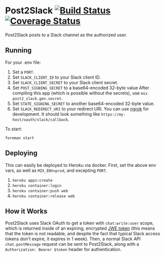 # Post2Slack [![Build Status](https://travis-ci.com/jclem/post2slack.svg?branch=master)](https://travis-ci.com/jclem/post2slack) [![Coverage Status](https://coveralls.io/repos/github/jclem/post2slack/badge.svg?branch=master)](https://coveralls.io/github/jclem/post2slack?branch=master)

Post2Slack posts to a Slack channel as the authorized user.

## Running

For your .env file:

1. Set a `PORT`.
2. Set `SLACK_CLIENT_ID` to your Slack client ID.
3. Set `SLACK_CLIENT_SECRET` to your Slack client secret.
4. Set `POST_SIGNING_SECRET` to a base64-encoded 32-byte value After compiling this app (which is possible without the secrets), use `mix post2_slack.gen.secret`.
5. Set `STATE_SIGNING_SECRET` to another base64-encoded 32-byte value.
6. Set `SLACK_REDIRECT_URI` to your redirect URI. You can use [ngrok][ngrok] for development. It should look something like `https://my-host/oauth/slack/callback`.

To start:

`foreman start`

## Deploying

This can easily be deployed to Heroku via docker. First, set the above env vars, as well as `MIX_ENV=prod`, and excepting `PORT`.

1. `heroku apps:create`
2. `heroku container:login`
3. `heroku container:push web`
4. `heroku container:release web`

## How it Works

Post2Slack uses Slack OAuth to get a token with `chat:write:user` scope, which is returned inside of an expiring, encrypted [JWE token][jwe] (this means that the token is not readable, and despite the fact that typical Slack access tokens don't expire, it expires in 1 week). Then, a normal Slack API `chat.postMessage` request can be sent to Post2Slack, along with a `Authorization: Bearer $token` header for authentication.

[jwe]: https://tools.ietf.org/html/rfc7516
[ngrok]: https://ngrok.com
